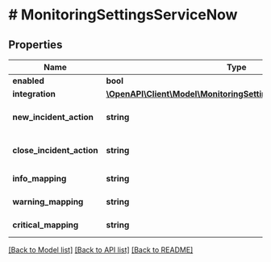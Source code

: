 # # MonitoringSettingsServiceNow

## Properties

Name | Type | Description | Notes
------------ | ------------- | ------------- | -------------
**enabled** | **bool** | Enabled | [optional]
**integration** | [**\OpenAPI\Client\Model\MonitoringSettingsServiceNowIntegration**](MonitoringSettingsServiceNowIntegration.md) |  | [optional]
**new_incident_action** | **string** | New Incident Action | [optional]
**close_incident_action** | **string** | Close Incident Action | [optional]
**info_mapping** | **string** | Info Mapping | [optional]
**warning_mapping** | **string** | Warning Mapping | [optional]
**critical_mapping** | **string** | Critical Mapping | [optional]

[[Back to Model list]](../../README.md#models) [[Back to API list]](../../README.md#endpoints) [[Back to README]](../../README.md)
